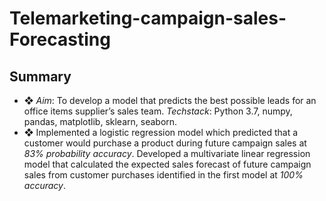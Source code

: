 # Telemarketing-campaign-sales-Forecasting

<h2> Summary </h2>		
<ul>
<li> ❖ <i>Aim</i>: To develop a model that predicts the best possible leads for an office items supplier’s sales team.
<i>Techstack</i>: Python 3.7, numpy, pandas, matplotlib, sklearn, seaborn. </li>
<li> ❖ Implemented a logistic regression model which predicted that a customer would purchase a product during
future campaign sales at <i>83% probability accuracy</i>. Developed a multivariate linear regression model that
calculated the expected sales forecast of future campaign sales from customer purchases identified in the first
model at <i>100% accuracy</i>. </li>
</ul>



